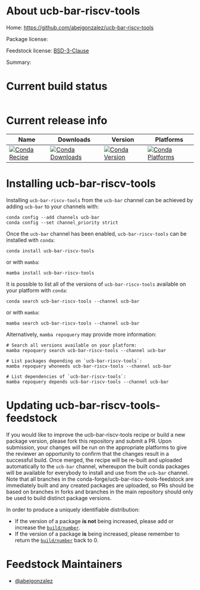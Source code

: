 About ucb-bar-riscv-tools
=========================

Home: https://github.com/abejgonzalez/ucb-bar-riscv-tools

Package license: 

Feedstock license: [BSD-3-Clause](https://github.com/conda-forge/new-feedstock/blob/master/LICENSE.txt)

Summary: 

Current build status
====================


<table>
</table>

Current release info
====================

| Name | Downloads | Version | Platforms |
| --- | --- | --- | --- |
| [![Conda Recipe](https://img.shields.io/badge/recipe-ucb--bar--riscv--tools-green.svg)](https://anaconda.org/ucb-bar/ucb-bar-riscv-tools) | [![Conda Downloads](https://img.shields.io/conda/dn/ucb-bar/ucb-bar-riscv-tools.svg)](https://anaconda.org/ucb-bar/ucb-bar-riscv-tools) | [![Conda Version](https://img.shields.io/conda/vn/ucb-bar/ucb-bar-riscv-tools.svg)](https://anaconda.org/ucb-bar/ucb-bar-riscv-tools) | [![Conda Platforms](https://img.shields.io/conda/pn/ucb-bar/ucb-bar-riscv-tools.svg)](https://anaconda.org/ucb-bar/ucb-bar-riscv-tools) |

Installing ucb-bar-riscv-tools
==============================

Installing `ucb-bar-riscv-tools` from the `ucb-bar` channel can be achieved by adding `ucb-bar` to your channels with:

```
conda config --add channels ucb-bar
conda config --set channel_priority strict
```

Once the `ucb-bar` channel has been enabled, `ucb-bar-riscv-tools` can be installed with `conda`:

```
conda install ucb-bar-riscv-tools
```

or with `mamba`:

```
mamba install ucb-bar-riscv-tools
```

It is possible to list all of the versions of `ucb-bar-riscv-tools` available on your platform with `conda`:

```
conda search ucb-bar-riscv-tools --channel ucb-bar
```

or with `mamba`:

```
mamba search ucb-bar-riscv-tools --channel ucb-bar
```

Alternatively, `mamba repoquery` may provide more information:

```
# Search all versions available on your platform:
mamba repoquery search ucb-bar-riscv-tools --channel ucb-bar

# List packages depending on `ucb-bar-riscv-tools`:
mamba repoquery whoneeds ucb-bar-riscv-tools --channel ucb-bar

# List dependencies of `ucb-bar-riscv-tools`:
mamba repoquery depends ucb-bar-riscv-tools --channel ucb-bar
```




Updating ucb-bar-riscv-tools-feedstock
======================================

If you would like to improve the ucb-bar-riscv-tools recipe or build a new
package version, please fork this repository and submit a PR. Upon submission,
your changes will be run on the appropriate platforms to give the reviewer an
opportunity to confirm that the changes result in a successful build. Once
merged, the recipe will be re-built and uploaded automatically to the
`ucb-bar` channel, whereupon the built conda packages will be available for
everybody to install and use from the `ucb-bar` channel.
Note that all branches in the conda-forge/ucb-bar-riscv-tools-feedstock are
immediately built and any created packages are uploaded, so PRs should be based
on branches in forks and branches in the main repository should only be used to
build distinct package versions.

In order to produce a uniquely identifiable distribution:
 * If the version of a package **is not** being increased, please add or increase
   the [``build/number``](https://docs.conda.io/projects/conda-build/en/latest/resources/define-metadata.html#build-number-and-string).
 * If the version of a package **is** being increased, please remember to return
   the [``build/number``](https://docs.conda.io/projects/conda-build/en/latest/resources/define-metadata.html#build-number-and-string)
   back to 0.

Feedstock Maintainers
=====================

* [@abejgonzalez](https://github.com/abejgonzalez/)

